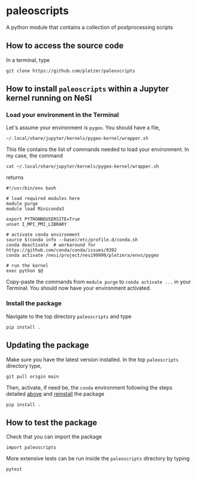 # paleoscripts

A python module that contains a collection of postprocessing scripts

## How to access the source code

In a terminal, type
```
git clone https://github.com/pletzer/paleoscripts
```
 
## How to install `paleoscripts` within a Jupyter kernel running on NeSI

### Load your environment in the Terminal

Let's assume your environment is `pygeo`. You should have a file,
```
~/.local/share/jupyter/kernels/pygeo-kernel/wrapper.sh
```

This file contains the list of commands needed to load your environment. In my case, the command 
```
cat ~/.local/share/jupyter/kernels/pygeo-kernel/wrapper.sh
```
returns
```
#!/usr/bin/env bash

# load required modules here
module purge
module load Miniconda3

export PYTHONNOUSERSITE=True
unset I_MPI_PMI_LIBRARY

# activate conda environment
source $(conda info --base)/etc/profile.d/conda.sh 
conda deactivate  # workaround for https://github.com/conda/conda/issues/9392
conda activate /nesi/project/nesi99999/pletzera/envs/pygeo

# run the kernel
exec python $@
```

Copy-paste the commands from `module purge` to `conda activate ...` in your Terminal. You should now have your environment activated.

### Install the package

Navigate to the top directory `paleoscripts` and type
```
pip install .
```

## Updating the package

Make sure you have the latest version installed. In the top `paleoscripts` directory type,
```
git pull origin main
```

Then, activate, if need be, the `conda` environment following the steps detailed [above](#activate-the-environment) and [reinstall](#install-the-package) the package

```
pip install .
```

## How to test the package

Check that you can import the package

```
import paleoscripts
```

More extensive tests can be run inside the `paleoscripts` directory by typing
```
pytest
```


